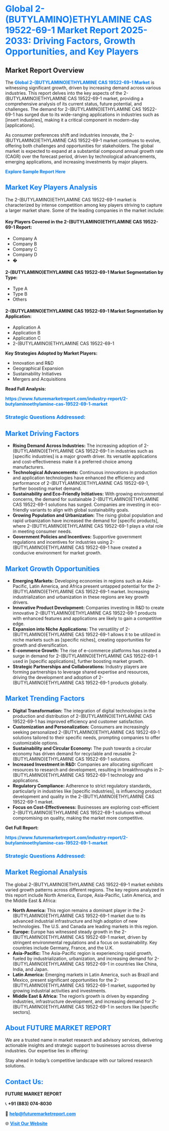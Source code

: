 <h1 style="color: #007BFF;">Global 2-(BUTYLAMINO)ETHYLAMINE CAS 19522-69-1 Market Report 2025-2033: Driving Factors, Growth Opportunities, and Key Players</h1>

<section id="overview">
<h2>Market Report Overview</h2>
<p>The <a href="https://www.futuremarketreport.com/industry-report/2-butylaminoethylamine-cas-19522-69-1-market" style="color: #007BFF; text-decoration: none;"><strong>Global 2-(BUTYLAMINO)ETHYLAMINE CAS 19522-69-1 Market</strong></a> is witnessing significant growth, driven by increasing demand across various industries. This report delves into the key aspects of the 2-(BUTYLAMINO)ETHYLAMINE CAS 19522-69-1 market, providing a comprehensive analysis of its current status, future potential, and challenges. The demand for 2-(BUTYLAMINO)ETHYLAMINE CAS 19522-69-1 has surged due to its wide-ranging applications in industries such as [insert industries], making it a critical component in modern-day [applications].</p>
<p>As consumer preferences shift and industries innovate, the 2-(BUTYLAMINO)ETHYLAMINE CAS 19522-69-1 market continues to evolve, offering both challenges and opportunities for stakeholders. The global market is expected to expand at a substantial compound annual growth rate (CAGR) over the forecast period, driven by technological advancements, emerging applications, and increasing investments by major players.</p>
</section>

<section id="overview">
<p><a href="https://www.futuremarketreport.com/request-sample/reportId=113449" style="color: #007BFF; text-decoration: none;"><strong>Explore Sample Report Here</strong></a></p>
</section>

<section id="key-players">
<h2 style="color: #007BFF;">Market Key Players Analysis</h2>
<p>The 2-(BUTYLAMINO)ETHYLAMINE CAS 19522-69-1 market is characterized by intense competition among key players striving to capture a larger market share. Some of the leading companies in the market include:</p>
<h4>Key Players Covered in the 2-(BUTYLAMINO)ETHYLAMINE CAS 19522-69-1 Report:</h4>
<ul><li>Company A</li><li>Company B</li><li>Company C</li><li>Company D</li><li>�</li></ul>
<h4>2-(BUTYLAMINO)ETHYLAMINE CAS 19522-69-1 Market Segmentation by Type:</h4>
<ul><li>Type A</li><li>Type B</li><li>Others</li></ul>

<h4>2-(BUTYLAMINO)ETHYLAMINE CAS 19522-69-1 Market Segmentation by Application:</h4>
<ul><li>Application A</li><li>Application B</li><li>Application C</li><li>2-(BUTYLAMINO)ETHYLAMINE CAS 19522-69-1</li></ul>
<p><strong>Key Strategies Adopted by Market Players:</strong></p>
<ul>
<li>Innovation and R&D</li>
<li>Geographical Expansion</li>
<li>Sustainability Initiatives</li>
<li>Mergers and Acquisitions</li>
</ul>
</section>

<section>
<p><strong>Read Full Analysis: </strong></p><a href="https://www.futuremarketreport.com/industry-report/2-butylaminoethylamine-cas-19522-69-1-market" style="color: #007BFF; text-decoration: none;"><strong>https://www.futuremarketreport.com/industry-report/2-butylaminoethylamine-cas-19522-69-1-market</strong></a>
<h3 style="color: #007BFF;">Strategic Questions Addressed:</h3>
</section>

<section id="driving-factors">
<h2 style="color: #007BFF;">Market Driving Factors</h2>
<ul>
<li><strong>Rising Demand Across Industries:</strong> The increasing adoption of 2-(BUTYLAMINO)ETHYLAMINE CAS 19522-69-1 in industries such as [specific industries] is a major growth driver. Its versatile applications and cost-effectiveness make it a preferred choice among manufacturers.</li>
<li><strong>Technological Advancements:</strong> Continuous innovations in production and application technologies have enhanced the efficiency and performance of 2-(BUTYLAMINO)ETHYLAMINE CAS 19522-69-1, further boosting market demand.</li>
<li><strong>Sustainability and Eco-Friendly Initiatives:</strong> With growing environmental concerns, the demand for sustainable 2-(BUTYLAMINO)ETHYLAMINE CAS 19522-69-1 solutions has surged. Companies are investing in eco-friendly variants to align with global sustainability goals.</li>
<li><strong>Growing Population and Urbanization:</strong> The rising global population and rapid urbanization have increased the demand for [specific products], where 2-(BUTYLAMINO)ETHYLAMINE CAS 19522-69-1 plays a vital role in meeting consumer needs.</li>
<li><strong>Government Policies and Incentives:</strong> Supportive government regulations and incentives for industries using 2-(BUTYLAMINO)ETHYLAMINE CAS 19522-69-1 have created a conducive environment for market growth.</li>
</ul>
</section>

<section id="growth-opportunities">
<h2 style="color: #007BFF;">Market Growth Opportunities</h2>
<ul>
<li><strong>Emerging Markets:</strong> Developing economies in regions such as Asia-Pacific, Latin America, and Africa present untapped potential for the 2-(BUTYLAMINO)ETHYLAMINE CAS 19522-69-1 market. Increasing industrialization and urbanization in these regions are key growth drivers.</li>
<li><strong>Innovative Product Development:</strong> Companies investing in R&D to create innovative 2-(BUTYLAMINO)ETHYLAMINE CAS 19522-69-1 products with enhanced features and applications are likely to gain a competitive edge.</li>
<li><strong>Expansion into Niche Applications:</strong> The versatility of 2-(BUTYLAMINO)ETHYLAMINE CAS 19522-69-1 allows it to be utilized in niche markets such as [specific niches], creating opportunities for growth and diversification.</li>
<li><strong>E-commerce Growth:</strong> The rise of e-commerce platforms has created a surge in demand for 2-(BUTYLAMINO)ETHYLAMINE CAS 19522-69-1 used in [specific applications], further boosting market growth.</li>
<li><strong>Strategic Partnerships and Collaborations:</strong> Industry players are forming partnerships to leverage shared expertise and resources, driving the development and adoption of 2-(BUTYLAMINO)ETHYLAMINE CAS 19522-69-1 products globally.</li>
</ul>
</section>

<section id="trending-factors">
<h2 style="color: #007BFF;">Market Trending Factors</h2>
<ul>
<li><strong>Digital Transformation:</strong> The integration of digital technologies in the production and distribution of 2-(BUTYLAMINO)ETHYLAMINE CAS 19522-69-1 has improved efficiency and customer satisfaction.</li>
<li><strong>Customization and Personalization:</strong> Consumers are increasingly seeking personalized 2-(BUTYLAMINO)ETHYLAMINE CAS 19522-69-1 solutions tailored to their specific needs, prompting companies to offer customizable options.</li>
<li><strong>Sustainability and Circular Economy:</strong> The push towards a circular economy has driven demand for recyclable and reusable 2-(BUTYLAMINO)ETHYLAMINE CAS 19522-69-1 solutions.</li>
<li><strong>Increased Investment in R&D:</strong> Companies are allocating significant resources to research and development, resulting in breakthroughs in 2-(BUTYLAMINO)ETHYLAMINE CAS 19522-69-1 technology and applications.</li>
<li><strong>Regulatory Compliance:</strong> Adherence to strict regulatory standards, particularly in industries like [specific industries], is influencing product development and quality in the 2-(BUTYLAMINO)ETHYLAMINE CAS 19522-69-1 market.</li>
<li><strong>Focus on Cost-Effectiveness:</strong> Businesses are exploring cost-efficient 2-(BUTYLAMINO)ETHYLAMINE CAS 19522-69-1 solutions without compromising on quality, making the market more competitive.</li>
</ul>
</section>

<section>
<p><strong>Get Full Report: </strong></p><a href="https://www.futuremarketreport.com/industry-report/2-butylaminoethylamine-cas-19522-69-1-market" style="color: #007BFF; text-decoration: none;"><strong>https://www.futuremarketreport.com/industry-report/2-butylaminoethylamine-cas-19522-69-1-market</strong></a>
<h3 style="color: #007BFF;">Strategic Questions Addressed:</h3>
</section>


<section id="regional-analysis">
<h2 style="color: #007BFF;">Market Regional Analysis</h2>
<p>The global 2-(BUTYLAMINO)ETHYLAMINE CAS 19522-69-1 market exhibits varied growth patterns across different regions. The key regions analyzed in this report include North America, Europe, Asia-Pacific, Latin America, and the Middle East & Africa:</p>
<ul>
<li><strong>North America:</strong> This region remains a dominant player in the 2-(BUTYLAMINO)ETHYLAMINE CAS 19522-69-1 market due to its advanced industrial infrastructure and high adoption of new technologies. The U.S. and Canada are leading markets in this region.</li>
<li><strong>Europe:</strong> Europe has witnessed steady growth in the 2-(BUTYLAMINO)ETHYLAMINE CAS 19522-69-1 market, driven by stringent environmental regulations and a focus on sustainability. Key countries include Germany, France, and the U.K.</li>
<li><strong>Asia-Pacific:</strong> The Asia-Pacific region is experiencing rapid growth, fueled by industrialization, urbanization, and increasing demand for 2-(BUTYLAMINO)ETHYLAMINE CAS 19522-69-1 in countries like China, India, and Japan.</li>
<li><strong>Latin America:</strong> Emerging markets in Latin America, such as Brazil and Mexico, present significant opportunities for the 2-(BUTYLAMINO)ETHYLAMINE CAS 19522-69-1 market, supported by growing industrial activities and investments.</li>
<li><strong>Middle East & Africa:</strong> The region’s growth is driven by expanding industries, infrastructure development, and increasing demand for 2-(BUTYLAMINO)ETHYLAMINE CAS 19522-69-1 in sectors like [specific sectors].</li>
</ul>
</section>

<footer>
<h2 style="color: #007BFF;">About FUTURE MARKET REPORT</h2>
<p>We are a trusted name in market research and advisory services, delivering actionable insights and strategic support to businesses across diverse industries. Our expertise lies in offering:</p>

<p>Stay ahead in today’s competitive landscape with our tailored research solutions.</p>

<h2 style="color: #007BFF;">Contact Us:</h2>
<p><strong>FUTURE MARKET REPORT</strong></p>
<p>📞 <strong>+91 (883) 074-8030</strong></p>
<p>📧 <strong><a href="mailto:help@futuremarketreport.com" style="color: #007BFF;">help@futuremarketreport.com</a></strong></p>
<p>🌐 <strong><a href="https://www.futuremarketreport.com/" style="color: #007BFF;">Visit Our Website</a></strong></p>
</footer>